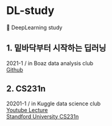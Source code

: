 # DL-study
:seedling: DeepLearning study

## 1. 밑바닥부터 시작하는 딥러닝
2021-1 / in Boaz data analysis club   
[Github](https://github.com/WegraLee/deep-learning-from-scratch)

## 2. CS231n
20201-1 / in Kuggle data science club   
[Youtube Lecture](https://www.youtube.com/watch?v=vT1JzLTH4G4&list=PLC1qU-LWwrF64f4QKQT-Vg5Wr4qEE1Zxk)   
[Standford University CS231n](http://cs231n.stanford.edu/)

